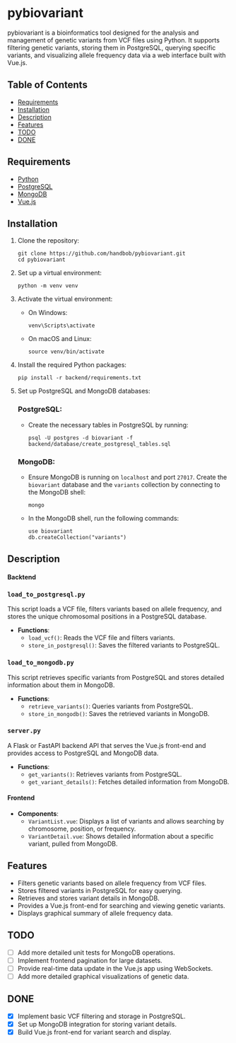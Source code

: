 # pybiovariant

pybiovariant is a bioinformatics tool designed for the analysis and management of genetic variants from VCF files using Python. It supports filtering genetic variants, storing them in PostgreSQL, querying specific variants, and visualizing allele frequency data via a web interface built with Vue.js.

## Table of Contents

- [Requirements](#requirements)
- [Installation](#installation)
- [Description](#description)
- [Features](#features)
- [TODO](#todo)
- [DONE](#done)

## Requirements

- [Python](https://www.python.org/)
- [PostgreSQL](https://www.postgresql.org/)
- [MongoDB](https://www.mongodb.com/)
- [Vue.js](https://vuejs.org/)

## Installation

1. Clone the repository:
    ```
    git clone https://github.com/handbob/pybiovariant.git
    cd pybiovariant
    ```

2. Set up a virtual environment:
    ```
    python -m venv venv
    ```

3. Activate the virtual environment:

    - On Windows:
      ```
      venv\Scripts\activate
      ```
    - On macOS and Linux:
      ```
      source venv/bin/activate
      ```

4. Install the required Python packages:
    ```
    pip install -r backend/requirements.txt
    ```

5. Set up PostgreSQL and MongoDB databases:
   
   ### PostgreSQL:
   - Create the necessary tables in PostgreSQL by running:
     ```
     psql -U postgres -d biovariant -f backend/database/create_postgresql_tables.sql
     ```

   ### MongoDB:
   - Ensure MongoDB is running on `localhost` and port `27017`. Create the `biovariant` database and the `variants` collection by connecting to the MongoDB shell:
     ```
     mongo
     ```

   - In the MongoDB shell, run the following commands:
     ```
     use biovariant
     db.createCollection("variants")
     ```

## Description

#### Backtend

### `load_to_postgresql.py`

This script loads a VCF file, filters variants based on allele frequency, and stores the unique chromosomal positions in a PostgreSQL database.

- **Functions**:
  - `load_vcf()`: Reads the VCF file and filters variants.
  - `store_in_postgresql()`: Saves the filtered variants to PostgreSQL.

### `load_to_mongodb.py`

This script retrieves specific variants from PostgreSQL and stores detailed information about them in MongoDB.

- **Functions**:
  - `retrieve_variants()`: Queries variants from PostgreSQL.
  - `store_in_mongodb()`: Saves the retrieved variants in MongoDB.

### `server.py`

A Flask or FastAPI backend API that serves the Vue.js front-end and provides access to PostgreSQL and MongoDB data.

- **Functions**:
  - `get_variants()`: Retrieves variants from PostgreSQL.
  - `get_variant_details()`: Fetches detailed information from MongoDB.

#### Frontend

- **Components**:
  - `VariantList.vue`: Displays a list of variants and allows searching by chromosome, position, or frequency.
  - `VariantDetail.vue`: Shows detailed information about a specific variant, pulled from MongoDB.

## Features

- Filters genetic variants based on allele frequency from VCF files.
- Stores filtered variants in PostgreSQL for easy querying.
- Retrieves and stores variant details in MongoDB.
- Provides a Vue.js front-end for searching and viewing genetic variants.
- Displays graphical summary of allele frequency data.

## TODO

- [ ] Add more detailed unit tests for MongoDB operations.
- [ ] Implement frontend pagination for large datasets.
- [ ] Provide real-time data update in the Vue.js app using WebSockets.
- [ ] Add more detailed graphical visualizations of genetic data.

## DONE

- [x] Implement basic VCF filtering and storage in PostgreSQL.
- [x] Set up MongoDB integration for storing variant details.
- [x] Build Vue.js front-end for variant search and display.
